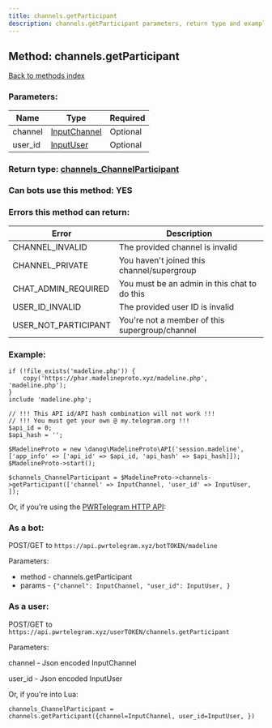 ```yaml
---
title: channels.getParticipant
description: channels.getParticipant parameters, return type and example
---
```

## Method: channels.getParticipant  
[Back to methods index](index.md)


### Parameters:

| Name     |    Type       | Required |
|----------|---------------|----------|
|channel|[InputChannel](../types/InputChannel.md) | Optional|
|user\_id|[InputUser](../types/InputUser.md) | Optional|


### Return type: [channels\_ChannelParticipant](../types/channels_ChannelParticipant.md)

### Can bots use this method: **YES**


### Errors this method can return:

| Error    | Description   |
|----------|---------------|
|CHANNEL_INVALID|The provided channel is invalid|
|CHANNEL_PRIVATE|You haven't joined this channel/supergroup|
|CHAT_ADMIN_REQUIRED|You must be an admin in this chat to do this|
|USER_ID_INVALID|The provided user ID is invalid|
|USER_NOT_PARTICIPANT|You're not a member of this supergroup/channel|


### Example:


```
if (!file_exists('madeline.php')) {
    copy('https://phar.madelineproto.xyz/madeline.php', 'madeline.php');
}
include 'madeline.php';

// !!! This API id/API hash combination will not work !!!
// !!! You must get your own @ my.telegram.org !!!
$api_id = 0;
$api_hash = '';

$MadelineProto = new \danog\MadelineProto\API('session.madeline', ['app_info' => ['api_id' => $api_id, 'api_hash' => $api_hash]]);
$MadelineProto->start();

$channels_ChannelParticipant = $MadelineProto->channels->getParticipant(['channel' => InputChannel, 'user_id' => InputUser, ]);
```

Or, if you're using the [PWRTelegram HTTP API](https://pwrtelegram.xyz):

### As a bot:

POST/GET to `https://api.pwrtelegram.xyz/botTOKEN/madeline`

Parameters:

* method - channels.getParticipant
* params - `{"channel": InputChannel, "user_id": InputUser, }`



### As a user:

POST/GET to `https://api.pwrtelegram.xyz/userTOKEN/channels.getParticipant`

Parameters:

channel - Json encoded InputChannel

user_id - Json encoded InputUser




Or, if you're into Lua:

```
channels_ChannelParticipant = channels.getParticipant({channel=InputChannel, user_id=InputUser, })
```

